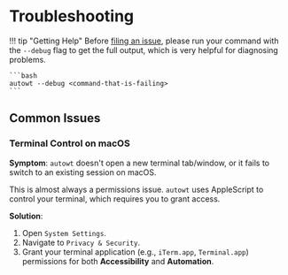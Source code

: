 # Troubleshooting

!!! tip "Getting Help"
    Before [filing an issue](https://github.com/irskep/autowt/issues), please run your command with the `--debug` flag to get the full output, which is very helpful for diagnosing problems.
    
    ```bash
    autowt --debug <command-that-is-failing>
    ```

## Common Issues

### Terminal Control on macOS

**Symptom**: `autowt` doesn't open a new terminal tab/window, or it fails to switch to an existing session on macOS.

This is almost always a permissions issue. `autowt` uses AppleScript to control your terminal, which requires you to grant access.

**Solution**:

1.  Open `System Settings`.
2.  Navigate to `Privacy & Security`.
3.  Grant your terminal application (e.g., `iTerm.app`, `Terminal.app`) permissions for both **Accessibility** and **Automation**.
